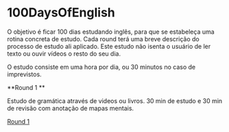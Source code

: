 # 100DaysOfEnglish

O objetivo é ficar 100 dias estudando inglês, para que se estabeleça uma rotina concreta de estudo. Cada round terá uma breve descrição do processo de estudo ali aplicado. Este estudo não isenta o usuário de ler texto ou ouvir vídeos o resto do seu dia.

O estudo consiste em uma hora por dia, ou 30 minutos no caso de imprevistos.

**Round 1 **

Estudo de gramática através de videos ou livros. 30 min de estudo e 30 min de revisão com anotação de mapas mentais.

[Round 1](r1-log.md)

